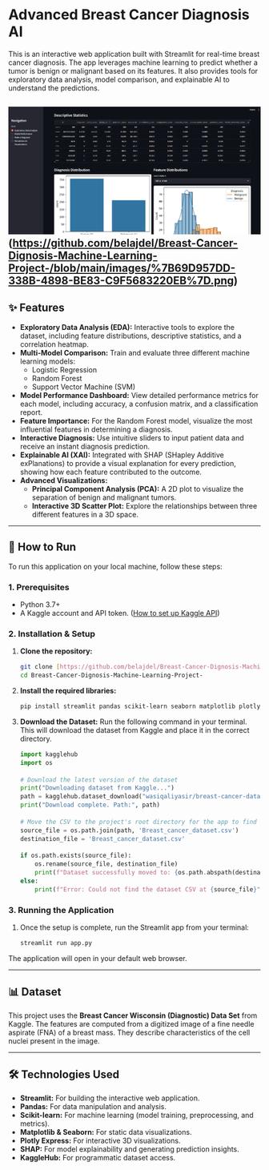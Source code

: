 # Advanced Breast Cancer Diagnosis AI

This is an interactive web application built with Streamlit for real-time breast cancer diagnosis. The app leverages machine learning to predict whether a tumor is benign or malignant based on its features. It also provides tools for exploratory data analysis, model comparison, and explainable AI to understand the predictions.

![App Screenshots](https://github.com/belajdel/Breast-Cancer-Dignosis-Machine-Learning-Project-/blob/main/images/%7B136CFAA1-3A0D-4C64-A550-E02CDCA505D1%7D.png)(https://github.com/belajdel/Breast-Cancer-Dignosis-Machine-Learning-Project-/blob/main/images/%7B69D957DD-338B-4898-BE83-C9F5683220EB%7D.png)
---

## ✨ Features

-   **Exploratory Data Analysis (EDA):** Interactive tools to explore the dataset, including feature distributions, descriptive statistics, and a correlation heatmap.
-   **Multi-Model Comparison:** Train and evaluate three different machine learning models:
    -   Logistic Regression
    -   Random Forest
    -   Support Vector Machine (SVM)
-   **Model Performance Dashboard:** View detailed performance metrics for each model, including accuracy, a confusion matrix, and a classification report.
-   **Feature Importance:** For the Random Forest model, visualize the most influential features in determining a diagnosis.
-   **Interactive Diagnosis:** Use intuitive sliders to input patient data and receive an instant diagnosis prediction.
-   **Explainable AI (XAI):** Integrated with SHAP (SHapley Additive exPlanations) to provide a visual explanation for every prediction, showing how each feature contributed to the outcome.
-   **Advanced Visualizations:**
    -   **Principal Component Analysis (PCA):** A 2D plot to visualize the separation of benign and malignant tumors.
    -   **Interactive 3D Scatter Plot:** Explore the relationships between three different features in a 3D space.

---

## 🚀 How to Run

To run this application on your local machine, follow these steps:

### 1. Prerequisites

-   Python 3.7+
-   A Kaggle account and API token. ([How to set up Kaggle API](https://www.kaggle.com/docs/api))

### 2. Installation & Setup

1.  **Clone the repository:**
    ```bash
    git clone [https://github.com/belajdel/Breast-Cancer-Dignosis-Machine-Learning-Project-](https://github.com/belajdel/Breast-Cancer-Dignosis-Machine-Learning-Project-)
    cd Breast-Cancer-Dignosis-Machine-Learning-Project-
    ```

2.  **Install the required libraries:**
    ```bash
    pip install streamlit pandas scikit-learn seaborn matplotlib plotly shap kagglehub
    ```

3.  **Download the Dataset:**
    Run the following command in your terminal. This will download the dataset from Kaggle and place it in the correct directory.
    ```python
    import kagglehub
    import os

    # Download the latest version of the dataset
    print("Downloading dataset from Kaggle...")
    path = kagglehub.dataset_download("wasiqaliyasir/breast-cancer-dataset")
    print("Download complete. Path:", path)

    # Move the CSV to the project's root directory for the app to find it
    source_file = os.path.join(path, 'Breast_cancer_dataset.csv')
    destination_file = 'Breast_cancer_dataset.csv'

    if os.path.exists(source_file):
        os.rename(source_file, destination_file)
        print(f"Dataset successfully moved to: {os.path.abspath(destination_file)}")
    else:
        print(f"Error: Could not find the dataset CSV at {source_file}")

    ```

### 3. Running the Application

1.  Once the setup is complete, run the Streamlit app from your terminal:
    ```bash
    streamlit run app.py
    ```

The application will open in your default web browser.

---

## 📊 Dataset

This project uses the **Breast Cancer Wisconsin (Diagnostic) Data Set** from Kaggle. The features are computed from a digitized image of a fine needle aspirate (FNA) of a breast mass. They describe characteristics of the cell nuclei present in the image.

---

## 🛠️ Technologies Used

-   **Streamlit:** For building the interactive web application.
-   **Pandas:** For data manipulation and analysis.
-   **Scikit-learn:** For machine learning (model training, preprocessing, and metrics).
-   **Matplotlib & Seaborn:** For static data visualizations.
-   **Plotly Express:** For interactive 3D visualizations.
-   **SHAP:** For model explainability and generating prediction insights.
-   **KaggleHub:** For programmatic dataset access.
